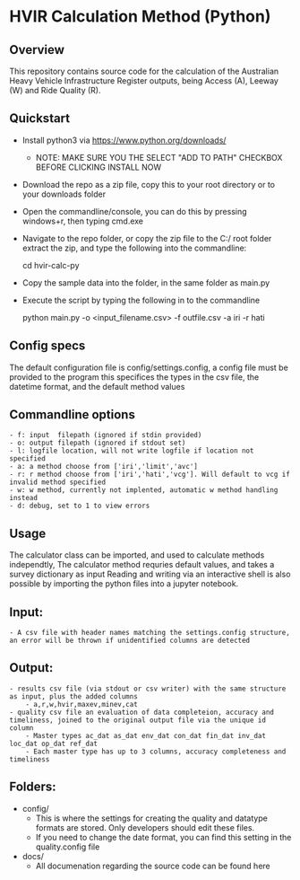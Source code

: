 # HVIR Calculation Method (Python)

## Overview
This repository contains source code for the calculation of the Australian Heavy Vehicle Infrastructure Register outputs, being Access (A), Leeway (W) and Ride Quality (R).

## Quickstart 
-  Install python3 via https://www.python.org/downloads/
    - NOTE: MAKE SURE YOU THE SELECT "ADD TO PATH" CHECKBOX BEFORE CLICKING INSTALL NOW
-  Download the repo as a zip file, copy this to your root directory or to your downloads folder
-  Open the commandline/console, you can do this by pressing 
    windows+r, then typing
    cmd.exe 
-  Navigate to the repo folder, or copy the zip file to the C:/ root folder extract the zip, and type the following into the commandline: 


    cd hvir-calc-py
    
    
-  Copy the sample data into the folder, in the same folder as main.py
-  Execute the script by typing the following in to the commandline


    python main.py -o <input_filename.csv> -f outfile.csv -a iri -r hati     
       
## Config specs
The default configuration file is config/settings.config, a config file must be provided to the program
this specifices the types in the csv file, the datetime format, and the default method values

## Commandline options
    - f: input  filepath (ignored if stdin provided)
    - o: output filepath (ignored if stdout set)
    - l: logfile location, will not write logfile if location not specified
    - a: a method choose from ['iri','limit','avc']
    - r: r method choose from ['iri','hati','vcg']. Will default to vcg if invalid method specified
    - w: w method, currently not implented, automatic w method handling instead
    - d: debug, set to 1 to view errors 

## Usage
The calculator class can be imported, and used to calculate methods independtly,
The calculator method requries default values, and takes a survey dictionary as input
Reading and writing via an interactive shell is also possible by importing the python files into a jupyter notebook.

## Input:
    - A csv file with header names matching the settings.config structure, an error will be thrown if unidentified columns are detected

## Output:
    - results csv file (via stdout or csv writer) with the same structure as input, plus the added columns
        - a,r,w,hvir,maxev,minev,cat
    - quality csv file an evaluation of data completeion, accuracy and timeliness, joined to the original output file via the unique id column
        - Master types ac_dat as_dat env_dat con_dat fin_dat inv_dat loc_dat op_dat ref_dat 
        - Each master type has up to 3 columns, accuracy completeness and timeliness 



## Folders: 
- config/
    - This is where the settings for creating the quality and datatype formats are stored. Only developers should edit these files.
    - If you need to change the date format, you can find this setting in the quality.config file
- docs/
    - All documenation regarding the source code can be found here